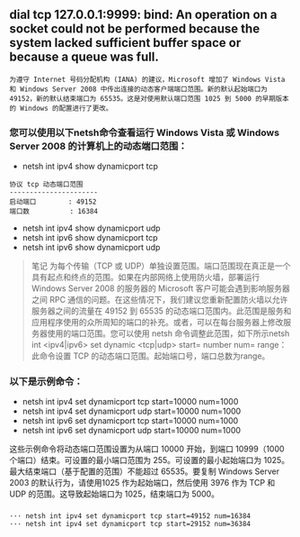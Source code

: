 <!--
 * @Author: Outsider
 * @Date: 2022-10-20 11:19:09
 * @LastEditors: Outsider
 * @LastEditTime: 2022-10-20 12:39:38
 * @Description: In User Settings Edit
 * @FilePath: \Notes\Solutions\Windows\tcp.md
-->
## dial tcp 127.0.0.1:9999: bind: An operation on a socket could not be performed because the system lacked sufficient buffer space or because a queue was full.

```
为遵守 Internet 号码分配机构 (IANA) 的建议，Microsoft 增加了 Windows Vista 和 Windows Server 2008 中传出连接的动态客户端端口范围。新的默认起始端口为 49152，新的默认结束端口为 65535。这是对使用默认端口范围 1025 到 5000 的早期版本的 Windows 的配置进行了更改。
```

### 您可以使用以下netsh命令查看运行 Windows Vista 或 Windows Server 2008 的计算机上的动态端口范围：

- netsh int ipv4 show dynamicport tcp
```
协议 tcp 动态端口范围
----------------------
启动端口        : 49152
端口数          : 16384
```
- netsh int ipv4 show dynamicport udp
- netsh int ipv6 show dynamicport tcp
- netsh int ipv6 show dynamicport udp


>  笔记
为每个传输（TCP 或 UDP）单独设置范围。端口范围现在真正是一个具有起点和终点的范围。如果在内部网络上使用防火墙，部署运行 Windows Server 2008 的服务器的 Microsoft 客户可能会遇到影响服务器之间 RPC 通信的问题。在这些情况下，我们建议您重新配置防火墙以允许服务器之间的流量在 49152 到 65535 的动态端口范围内。此范围是服务和应用程序使用的众所周知的端口的补充。或者，可以在每台服务器上修改服务器使用的端口范围。您可以使用 netsh 命令调整此范围，如下所示netsh int <ipv4|ipv6> set dynamic <tcp|udp> start= number num= range：
此命令设置 TCP 的动态端口范围。起始端口号，端口总数为range。

### 以下是示例命令：

- netsh int ipv4 set dynamicport tcp start=10000 num=1000
- netsh int ipv4 set dynamicport udp start=10000 num=1000
- netsh int ipv6 set dynamicport tcp start=10000 num=1000
- netsh int ipv6 set dynamicport udp start=10000 num=1000
  
这些示例命令将动态端口范围设置为从端口 10000 开始，到端口 10999（1000 个端口）结束。可设置的最小端口范围为 255。可设置的最小起始端口为 1025。最大结束端口（基于配置的范围）不能超过 65535。要复制 Windows Server 2003 的默认行为，请使用1025 作为起始端口，然后使用 3976 作为 TCP 和 UDP 的范围。这导致起始端口为 1025，结束端口为 5000。



###
```
··· netsh int ipv4 set dynamicport tcp start=49152 num=16384
··· netsh int ipv4 set dynamicport tcp start=29152 num=36384
```